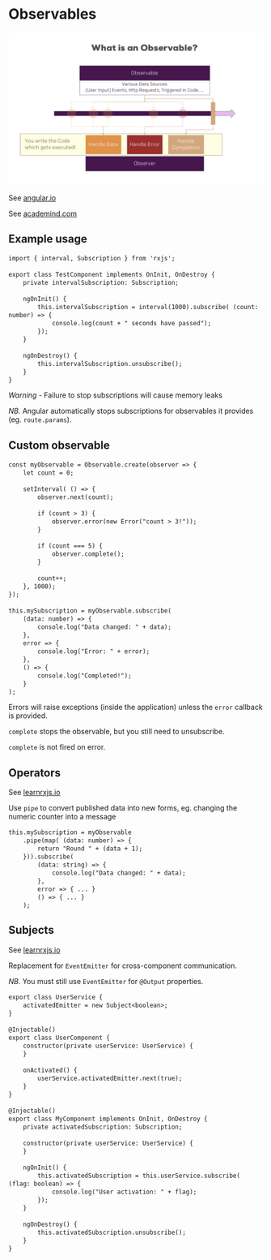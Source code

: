 # Observables

![What are they?](images/observables.png)

See [angular.io](https://angular.io/guide/observables)

See [academind.com](https://academind.com/learn/javascript/understanding-rxjs/)

## Example usage

```
import { interval, Subscription } from 'rxjs';

export class TestComponent implements OnInit, OnDestroy {
    private intervalSubscription: Subscription;

    ngOnInit() {
        this.intervalSubscription = interval(1000).subscribe( (count: number) => {
            console.log(count + " seconds have passed");
        });
    }

    ngOnDestroy() {
        this.intervalSubscription.unsubscribe();
    }
}
```

*Warning -* Failure to stop subscriptions will cause memory leaks

*NB.* Angular automatically stops subscriptions for observables it provides (eg. `route.params`). 

## Custom observable

```
const myObservable = Observable.create(observer => {
    let count = 0;

    setInterval( () => {
        observer.next(count);

        if (count > 3) {
            observer.error(new Error("count > 3!"));
        }

        if (count === 5) {
            observer.complete();
        }

        count++;
    }, 1000);
});

this.mySubscription = myObservable.subscribe(
    (data: number) => {
        console.log("Data changed: " + data);
    },
    error => {
        console.log("Error: " + error);
    },
    () => {
        console.log("Completed!");
    }
);
```

Errors will raise exceptions (inside the application) unless the `error` callback is provided.

`complete` stops the observable, but you still need to unsubscribe.

`complete` is not fired on error.

## Operators

See [learnrxjs.io](https://www.learnrxjs.io/)

Use `pipe` to convert published data into new forms, eg. changing the numeric counter into a message

```
this.mySubscription = myObservable
    .pipe(map( (data: number) => {
        return "Round " + (data + 1);
    })).subscribe(
        (data: string) => {
            console.log("Data changed: " + data);
        },
        error => { ... }
        () => { ... }
    );
```

## Subjects

See [learnrxjs.io](https://www.learnrxjs.io/)

Replacement for `EventEmitter` for cross-component communication.

*NB.* You must still use `EventEmitter` for `@Output` properties.

```
export class UserService {
    activatedEmitter = new Subject<boolean>;
}

@Injectable()
export class UserComponent {
    constructor(private userService: UserService) {
    }

    onActivated() {
        userService.activatedEmitter.next(true);
    }
}

@Injectable()
export class MyComponent implements OnInit, OnDestroy {
    private activatedSubscription: Subscription;

    constructor(private userService: UserService) {
    }

    ngOnInit() {
        this.activatedSubscription = this.userService.subscribe( (flag: boolean) => {
            console.log("User activation: " + flag);
        });
    }

    ngOnDestroy() {
        this.activatedSubscription.unsubscribe();
    }
}
```

